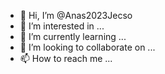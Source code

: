 - 👋 Hi, I’m @Anas2023Jecso
- 👀 I’m interested in ...
- 🌱 I’m currently learning ...
- 💞️ I’m looking to collaborate on ...
- 📫 How to reach me ...

<!---
Anas2023Jecso/Anas2023Jecso is a ✨ special ✨ repository because its `README.md` (this file) appears on your GitHub profile.
You can click the Preview link to take a look at your changes.
--->
